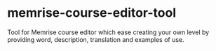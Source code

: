 # memrise-course-editor-tool
Tool for Memrise course editor which ease creating your own level by providing word, description, translation and examples of use. 
